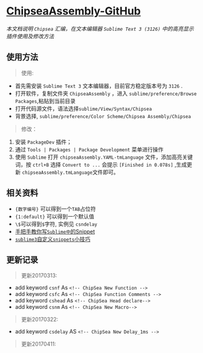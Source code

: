 # [ChipseaAssembly-GitHub](https://github.com/junglefive/ChipseaAssembly)

  *本文档说明 `Chipsea` 汇编，在文本编辑器 `Sublime Text 3 (3126)` 中的高亮显示插件使用及修改方法*

## 使用方法
> 使用:
- 首先需安装 `Sublime Text 3` 文本编辑器，目前官方稳定版本号为 `3126` .
- 打开软件，复制文件夹 `ChipseaAssembly` ，进入 `sublime/preference/Browse Packages`,粘贴到当前目录
- 打开代码源文件，语法选择`sublime/View/Syntax/Chipsea`
- 背景选择, `sublime/preference/Color Scheme/Chipsea Assembly/Chipsea`

> 修改：
1. 安装 `PackageDev` 插件；
2. 通过 `Tools | Packages | Package Development` 菜单进行操作
3. 使用 `Sublime` 打开 `chipseaAssembly.YAML-tmLanguage` 文件，添加高亮关键词，按 `ctrl+B` 选择 `Convert to ...` 会提示 `[Finished in 0.078s]` ,生成更新 `chipseaAssembly.tmLanguage`文件即可。

## 相关资料

  - `{数字编号}` 可以得到一个`TAB`占位符
  - `{1:default}` 可以得到一个默认值
  - `\$`可以得到`$`字符, 实例见 `csndelay` 
  - [手把手教你写`Sublime中`的Snippet](http://www.jianshu.com/p/356bd7b2ea8e)
  - [`sublime3`自定义`snippets`小技巧](https://segmentfault.com/a/1190000002598116)
  
## 更新记录

> 更新20170313:

  - add keyword `csnf`     As `<!-- ChipSea New Function -->`
  - add keyword `csfc`     As `<!-- ChipSea Function Comments -->`
  - add keyword `cshead`   As `<!-- ChipSea Head declare-->`
  - add keyword `csnm`     As `<!-- ChipSea New Macro-->`

> 更新20170322:

  - add keyword `csdelay`  AS `<!-- ChipSea New Delay_1ms -->`

> 更新20170411:
> 
